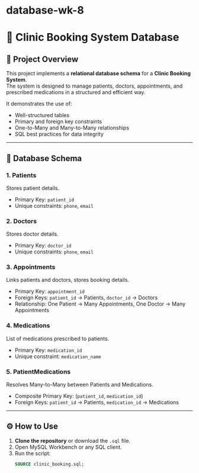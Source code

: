 # database-wk-8
# 🏥 Clinic Booking System Database

## 📌 Project Overview
This project implements a **relational database schema** for a **Clinic Booking System**.  
The system is designed to manage patients, doctors, appointments, and prescribed medications in a structured and efficient way.

It demonstrates the use of:
- Well-structured tables
- Primary and foreign key constraints
- One-to-Many and Many-to-Many relationships
- SQL best practices for data integrity

---

## 📂 Database Schema

### 1. **Patients**
Stores patient details.  
- Primary Key: `patient_id`  
- Unique constraints: `phone`, `email`

### 2. **Doctors**
Stores doctor details.  
- Primary Key: `doctor_id`  
- Unique constraints: `phone`, `email`

### 3. **Appointments**
Links patients and doctors, stores booking details.  
- Primary Key: `appointment_id`  
- Foreign Keys: `patient_id` → Patients, `doctor_id` → Doctors  
- Relationship: One Patient → Many Appointments, One Doctor → Many Appointments  

### 4. **Medications**
List of medications prescribed to patients.  
- Primary Key: `medication_id`  
- Unique constraint: `medication_name`

### 5. **PatientMedications**
Resolves Many-to-Many between Patients and Medications.  
- Composite Primary Key: (`patient_id`, `medication_id`)  
- Foreign Keys: `patient_id` → Patients, `medication_id` → Medications  

---

## ⚙️ How to Use

1. **Clone the repository** or download the `.sql` file.
2. Open MySQL Workbench or any SQL client.
3. Run the script:
   ```sql
   SOURCE clinic_booking.sql;

